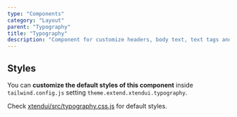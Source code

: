 ```yaml
---
type: "Components"
category: "Layout"
parent: "Typography"
title: "Typography"
description: "Component for customize headers, body text, text tags and lists."
---
```


## Styles

You can **customize the default styles of this component** inside `tailwind.config.js` setting `theme.extend.xtendui.typography`.

Check [xtendui/src/typography.css.js](https://github.com/minimit/xtendui/blob/beta/src/typography.css.js) for default styles.
